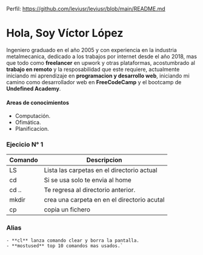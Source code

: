 Perfil: https://github.com/leviusr/leviusr/blob/main/README.md
#   Hola, Soy Víctor López 
Ingeniero graduado en el año 2005 y con experiencia en la industria metalmecanica, dedicado a los trabajos por internet desde el año 2018, mas que todo como **freelancer** en upwork y otras plataformas, acostumbrado al **trabajo en remoto** y la resposabilidad que este requiere, actualmente iniciando mi aprendizaje en **programacion y desarrollo web**, iniciando mi camino como desarrollador web en **FreeCodeCamp** y el bootcamp de **Undefined Academy**.

#### Areas de conocimientos
- Computación.
- Ofimática.
- Planificacion.

### Ejecicio N° 1

| Comando | Descripcion |
| ----------- | ----------- |
| LS          | Lista las carpetas en el directorio actual |
| cd          | Si se usa solo te envia al home|
| cd ..       | Te regresa al directorio anterior. |
| mkdir       | crea una carpeta en en el directorio acutal|
| cp          | copia un fichero|


### Alias
```
- **cl** lanza comando clear y borra la pantalla.
- **mostused** top 10 comandos mas usados.`
```
